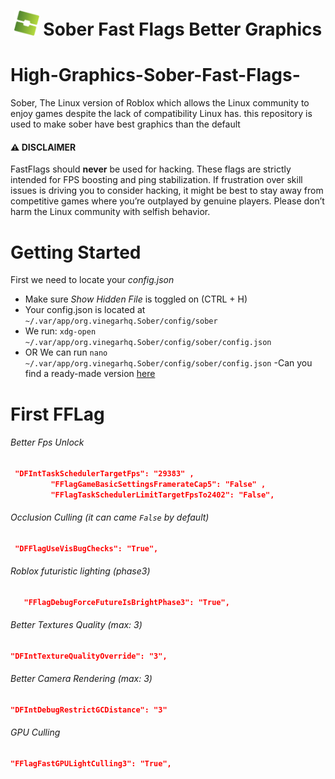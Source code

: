 <!DOCTYPE html>
<html lang="en">
<head>
    <meta charset="UTF-8">
    <meta name="viewport" content="width=device-width, initial-scale=1.0">
</head>
<body>
    <h1 align="center">
        <img src="https://github.com/Nightro-Fx/Performance-FastFlags/blob/main/img/Sober.png" width="40" alt="Logo"/> 
         Sober Fast Flags Better Graphics
    </h1>
  





# High-Graphics-Sober-Fast-Flags-
Sober, The Linux version of Roblox which allows the Linux community to enjoy games despite the lack of compatibility Linux has. this repository is used to make sober have best graphics than the default

#### ⚠️ DISCLAIMER  
FastFlags should **never** be used for hacking. These flags are strictly intended for FPS boosting and ping stabilization. If frustration over skill issues is driving you to consider hacking, it might be best to stay away from competitive games where you’re outplayed by genuine players. Please don’t harm the Linux community with selfish behavior.



# Getting Started
First we need to locate your _config.json_
- Make sure _Show Hidden File_ is toggled on (CTRL + H)
- Your config.json is located at `~/.var/app/org.vinegarhq.Sober/config/sober`
- We run: `xdg-open ~/.var/app/org.vinegarhq.Sober/config/sober/config.json`
- OR We can run `nano ~/.var/app/org.vinegarhq.Sober/config/sober/config.json`
-Can you find a ready-made version [here]()
# First FFLag

###### Better Fps Unlock 
```json
 "DFIntTaskSchedulerTargetFps": "29383" ,
         "FFlagGameBasicSettingsFramerateCap5": "False" ,
         "FFlagTaskSchedulerLimitTargetFpsTo2402": "False",
```

###### Occlusion Culling (it can came `False` by default)
```json
 "DFFlagUseVisBugChecks": "True",
```
###### Roblox futuristic lighting (phase3)
```json
   "FFlagDebugForceFutureIsBrightPhase3": "True",
```
###### Better Textures Quality (max: 3)
```json
"DFIntTextureQualityOverride": "3",
```
###### Better Camera Rendering (max: 3)
```json
"DFIntDebugRestrictGCDistance": "3"
```
###### GPU Culling
```json
"FFlagFastGPULightCulling3": "True",
```


